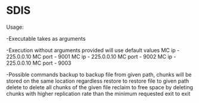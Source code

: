 # SDIS

Usage:

-Executable takes <MC ip> <MC port> <MCB ip> <MCB port> <MCR ip> <MCR port> as arguments

-Execution without arguments provided will use default values
    MC ip   - 225.0.0.10
    MC port - 9001
    MC ip   - 225.0.0.10
    MC port - 9002
    MC ip   - 225.0.0.10
    MC port - 9003

-Possible commands
    backup <filename or full path> <replication>
        to backup file from given path, chunks will be stored on the same location regardless
    restore <filename or full path>
        to restore file to given path
    delete <filename>
        to delete all chunks of the given file
    reclaim
        to free space by deleting chunks with higher replication rate than the minimum requested
    exit
        to exit
